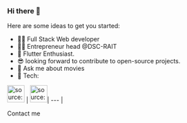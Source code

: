 ### Hi there 👋

<!--
**aiyer786/aiyer786** is a ✨ _special_ ✨ repository because its `README.md` (this file) appears on your GitHub profile.-->

Here are some ideas to get you started:

- :man_technologist: Full Stack Web developer
- :man_office_worker: Entrepreneur head @DSC-RAIT
- :cowboy_hat_face: Flutter Enthusiast.
- :sunglasses: looking forward to contribute to open-source projects.
- :star_struck: Ask me about movies
- :necktie: Tech:

<!--![alt text](https://i.imgur.com/t9qP4pO.png) | ![alt text](https://i.imgur.com/M7g6J8l.png) | ![alt text](https://i.pinimg.com/originals/be/d3/0d/bed30ddfa5d434e827c775ac9a3b0d38.jpg) -->

<a href="(https://i.imgur.com/t9qP4pO.png"><img src="(https://i.imgur.com/t9qP4pO.png" width=40px height=40px title="source: imgur.com" /></a> | <a href="(https://i.imgur.com/M7g6J8l.png"><img src="(https://i.imgur.com/M7g6J8l.png" width=40px height=40px title="source: imgur.com" /></a>| --- |

Contact me 
